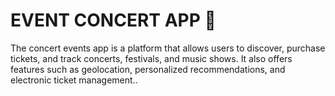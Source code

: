 # EVENT CONCERT APP 🎫

The concert events app is a platform that allows users to discover, purchase tickets, and track concerts, festivals, and music shows. It also offers features such as geolocation, personalized recommendations, and electronic ticket management..
